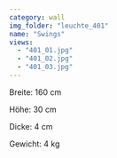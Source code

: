```yaml
---
category: wall
img_folder: "leuchte_401"
name: "Swings"
views:
  - "401_01.jpg"
  - "401_02.jpg"
  - "401_03.jpg"
---
```


Breite: 160 cm

Höhe: 30 cm

Dicke: 4 cm

Gewicht: 4 kg
